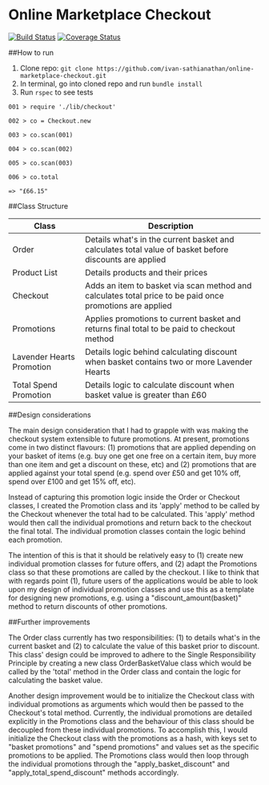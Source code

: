 # Online Marketplace Checkout
[![Build Status](https://travis-ci.org/ivan-sathianathan/online-marketplace-checkout.svg?branch=master)](https://travis-ci.org/ivan-sathianathan/online-marketplace-checkout)
[![Coverage Status](https://coveralls.io/repos/github/ivan-sathianathan/online-marketplace-checkout/badge.svg?branch=master)](https://coveralls.io/github/ivan-sathianathan/online-marketplace-checkout?branch=master)

##How to run

1. Clone repo: ``git clone https://github.com/ivan-sathianathan/online-marketplace-checkout.git``
2. In terminal, go into cloned repo and run ``bundle install``
3. Run ``rspec`` to see tests


``001 > require './lib/checkout'``

``002 > co = Checkout.new``

``003 > co.scan(001)``

``004 > co.scan(002)``

``005 > co.scan(003)``

``006 > co.total``

 ``=> "£66.15"``


##Class Structure

| Class | Description |
| --- | --- |
| Order | Details what's in the current basket and calculates total value of basket before discounts are applied |
| Product List | Details products and their prices |  
| Checkout | Adds an item to basket via scan method and calculates total price to be paid once promotions are applied |
| Promotions | Applies promotions to current basket and returns final total to be paid to checkout method |
| Lavender Hearts Promotion | Details logic behind calculating discount when basket contains two or more Lavender Hearts |
| Total Spend Promotion | Details logic to calculate discount when basket value is greater than £60 |

##Design considerations

The main design consideration that I had to grapple with was making the checkout system extensible to future promotions. At present, promotions come in two distinct flavours: (1) promotions that are applied depending on your basket of items (e.g. buy one get one free on a certain item, buy more than one item and get a discount on these, etc) and (2) promotions that are applied against your total spend (e.g. spend over £50 and get 10% off, spend over £100 and get 15% off, etc).

Instead of capturing this promotion logic inside the Order or Checkout classes, I created the Promotion class and its 'apply' method to be called by the Checkout whenever the total had to be calculated. This 'apply' method would then call the individual promotions and return back to the checkout the final total. The individual promotion classes contain the logic behind each promotion.

The intention of this is that it should be relatively easy to (1) create new individual promotion classes for future offers, and (2) adapt the Promotions class so that these promotions are called by the checkout. I like to think that with regards point (1), future users of the applications would be able to look upon my design of individual promotion classes and use this as a template for designing new promotions, e.g. using a "discount_amount(basket)" method to return discounts of other promotions.

##Further improvements

The Order class currently has two responsibilities: (1) to details what's in the current basket and (2) to calculate the value of this basket prior to discount. This class' design could be improved to adhere to the Single Responsibility Principle by creating a new class OrderBasketValue class which would be called by the 'total' method in the Order class and contain the logic for calculating the basket value.

Another design improvement would be to initialize the Checkout class with individual promotions as arguments which would then be passed to the Checkout's total method. Currently, the individual promotions are detailed explicitly in the Promotions class and the behaviour of this class should be decoupled from these individual promotions. To accomplish this, I would initialize the Checkout class with the promotions as a hash, with keys set to "basket promotions" and "spend promotions" and values set as the specific promotions to be applied. The Promotions class would then loop through the individual promotions through the "apply_basket_discount" and "apply_total_spend_discount" methods accordingly.
